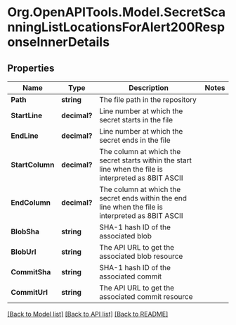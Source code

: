 # Org.OpenAPITools.Model.SecretScanningListLocationsForAlert200ResponseInnerDetails

## Properties

Name | Type | Description | Notes
------------ | ------------- | ------------- | -------------
**Path** | **string** | The file path in the repository | 
**StartLine** | **decimal?** | Line number at which the secret starts in the file | 
**EndLine** | **decimal?** | Line number at which the secret ends in the file | 
**StartColumn** | **decimal?** | The column at which the secret starts within the start line when the file is interpreted as 8BIT ASCII | 
**EndColumn** | **decimal?** | The column at which the secret ends within the end line when the file is interpreted as 8BIT ASCII | 
**BlobSha** | **string** | SHA-1 hash ID of the associated blob | 
**BlobUrl** | **string** | The API URL to get the associated blob resource | 
**CommitSha** | **string** | SHA-1 hash ID of the associated commit | 
**CommitUrl** | **string** | The API URL to get the associated commit resource | 

[[Back to Model list]](../README.md#documentation-for-models) [[Back to API list]](../README.md#documentation-for-api-endpoints) [[Back to README]](../README.md)

